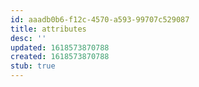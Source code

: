 ```yaml
---
id: aaadb0b6-f12c-4570-a593-99707c529087
title: attributes
desc: ''
updated: 1618573870788
created: 1618573870788
stub: true
---
```


